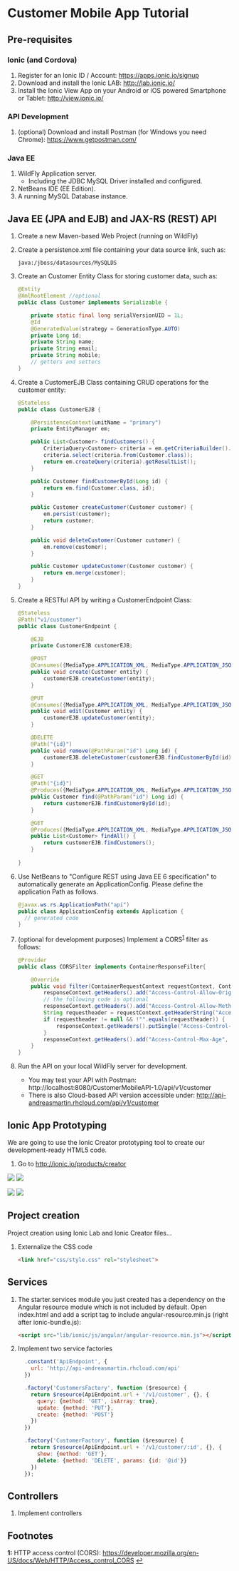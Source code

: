 # Customer Mobile App Tutorial
## Pre-requisites
### Ionic (and Cordova)
1.  Register for an Ionic ID / Account: https://apps.ionic.io/signup
2.  Download and install the Ionic LAB: http://lab.ionic.io/
3.  Install the Ionic View App on your Android or iOS powered Smartphone or Tablet: http://view.ionic.io/

### API Development
1.  (optional) Download and install Postman (for Windows you need Chrome): https://www.getpostman.com/

### Java EE
1.  WildFly Application server.
    - Including the JDBC MySQL Driver installed and configured.
2.  NetBeans IDE (EE Edition).
3.  A running MySQL Database instance.

## Java EE (JPA and EJB) and JAX-RS (REST) API
1.  Create a new Maven-based Web Project (running on WildFly)

2.  Create a persistence.xml file containing your data source link, such as: 
    ````
    java:/jboss/datasources/MySQLDS
    ````
    
3.  Create an Customer Entity Class for storing customer data, such as:
    ````java
    @Entity
    @XmlRootElement //optional
    public class Customer implements Serializable {
    
        private static final long serialVersionUID = 1L;
        @Id
        @GeneratedValue(strategy = GenerationType.AUTO)
        private Long id;
        private String name;
        private String email;
        private String mobile;
        // getters and setters
    }
    ````
    
4.  Create a CustomerEJB Class containing CRUD operations for the customer entity:
    ````java
    @Stateless
    public class CustomerEJB {
    
        @PersistenceContext(unitName = "primary")
        private EntityManager em;
    
        public List<Customer> findCustomers() {
            CriteriaQuery<Customer> criteria = em.getCriteriaBuilder().createQuery(Customer.class);
            criteria.select(criteria.from(Customer.class));
            return em.createQuery(criteria).getResultList();
        }
    
        public Customer findCustomerById(Long id) {
            return em.find(Customer.class, id);
        }
    
        public Customer createCustomer(Customer customer) {
            em.persist(customer);
            return customer;
        }
    
        public void deleteCustomer(Customer customer) {
            em.remove(customer);
        }
    
        public Customer updateCustomer(Customer customer) {
            return em.merge(customer);
        }
    }
    ````
    
5.  Create a RESTful API by writing a CustomerEndpoint Class:
    ````java
    @Stateless
    @Path("v1/customer")
    public class CustomerEndpoint {
    
        @EJB
        private CustomerEJB customerEJB;
    
        @POST
        @Consumes({MediaType.APPLICATION_XML, MediaType.APPLICATION_JSON})
        public void create(Customer entity) {
            customerEJB.createCustomer(entity);
        }
    
        @PUT
        @Consumes({MediaType.APPLICATION_XML, MediaType.APPLICATION_JSON})
        public void edit(Customer entity) {
            customerEJB.updateCustomer(entity);
        }
    
        @DELETE
        @Path("{id}")
        public void remove(@PathParam("id") Long id) {
            customerEJB.deleteCustomer(customerEJB.findCustomerById(id));
        }
    
        @GET
        @Path("{id}")
        @Produces({MediaType.APPLICATION_XML, MediaType.APPLICATION_JSON})
        public Customer find(@PathParam("id") Long id) {
            return customerEJB.findCustomerById(id);
        }
    
        @GET
        @Produces({MediaType.APPLICATION_XML, MediaType.APPLICATION_JSON})
        public List<Customer> findAll() {
            return customerEJB.findCustomers();
        }
        
    }
    ````
    
6.  Use NetBeans to "Configure REST using Java EE 6 specification" to automatically generate an ApplicationConfig. Please define the application Path as follows.
    ````java
    @javax.ws.rs.ApplicationPath("api")
    public class ApplicationConfig extends Application {
      // generated code
    }
    ````
    
7.  (optional for development purposes) Implement a CORS<sup id="f1r">[1](#f1)</sup> filter as follows:
    ````java
    @Provider
    public class CORSFilter implements ContainerResponseFilter{
    
        @Override
        public void filter(ContainerRequestContext requestContext, ContainerResponseContext responseContext) throws IOException {
            responseContext.getHeaders().add("Access-Control-Allow-Origin", "*");
            // the following code is optional
            responseContext.getHeaders().add("Access-Control-Allow-Methods", "GET, PUT, POST, DELETE");
            String requestheader = requestContext.getHeaderString("Access-Control-Request-Headers");
            if (requestheader != null && !"".equals(requestheader)) {
                responseContext.getHeaders().putSingle("Access-Control-Allow-Headers", requestheader);
            }
            responseContext.getHeaders().add("Access-Control-Max-Age", "86400");
        }
    }
    ````
    
8.  Run the API on your local WildFly server for development.
    - You may test your API with Postman: http://localhost:8080/CustomerMobileAPI-1.0/api/v1/customer
    - There is also Cloud-based API version accessible under: http://api-andreasmartin.rhcloud.com/api/v1/customer
    
## Ionic App Prototyping
We are going to use the Ionic Creator prototyping tool to create our development-ready HTML5 code.
1.  Go to 
http://ionic.io/products/creator
    
![](doc/img/2016-12-05_19h21_20.png)
![](doc/img/2016-12-05_19h22_45.png)

![](doc/img/2016-12-05_19h24_48.png)
![](doc/img/2016-12-05_19h25_35.png)

## Project creation
Project creation using Ionic Lab and Ionic Creator files...
1.  Externalize the CSS code
    ```html
    <link href="css/style.css" rel="stylesheet">
    ```
## Services
1.  The starter.services module you just created has a dependency on the Angular resource module which is not included by default. Open index.html and add a script tag to include angular-resource.min.js (right after ionic-bundle.js):
    ```html
    <script src="lib/ionic/js/angular/angular-resource.min.js"></script>
    ```
2.  Implement two service factories
    ```javascript
      .constant('ApiEndpoint', {
        url: 'http://api-andreasmartin.rhcloud.com/api'
      })
    
      .factory('CustomersFactory', function ($resource) {
        return $resource(ApiEndpoint.url + '/v1/customer', {}, {
          query: {method: 'GET', isArray: true},
          update: {method: 'PUT'},
          create: {method: 'POST'}
        })
      })
    
      .factory('CustomerFactory', function ($resource) {
        return $resource(ApiEndpoint.url + '/v1/customer/:id', {}, {
          show: {method: 'GET'},
          delete: {method: 'DELETE', params: {id: '@id'}}
        })
      });
    ```
## Controllers
1.  Implement controllers

## Footnotes
<b id="f1">1:</b> HTTP access control (CORS): https://developer.mozilla.org/en-US/docs/Web/HTTP/Access_control_CORS [↩](#f1r)
